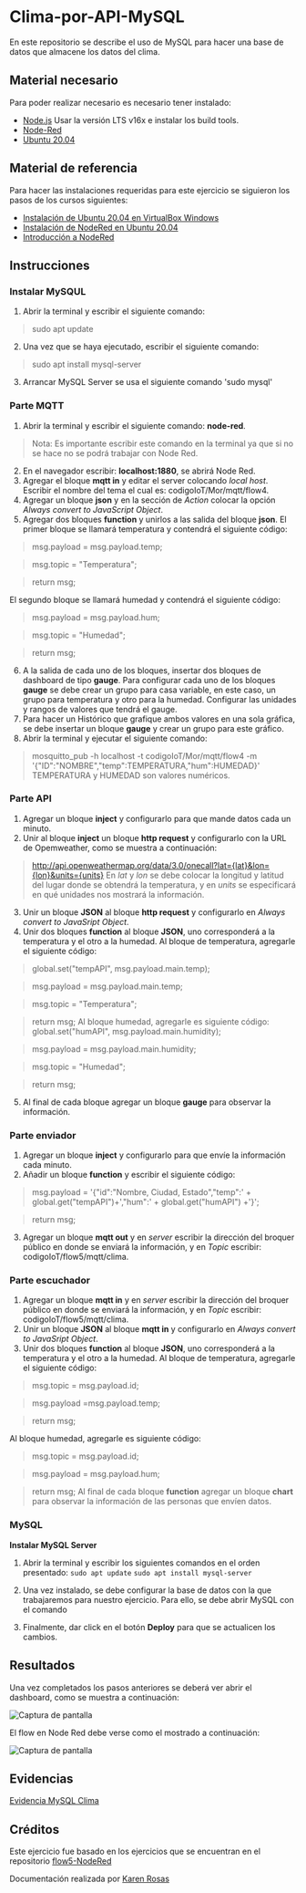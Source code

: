# Clima-por-API-MySQL
En este repositorio se describe el uso de MySQL para hacer una base de datos que almacene los datos del clima.

## Material necesario
Para poder realizar necesario es necesario tener instalado:
- [Node.js](https://github.com/nodesource/distributions/blob/master/README.md) Usar la versión LTS v16x e instalar los build tools.
- [Node-Red](https://nodered.org/docs/getting-started/local)
- [Ubuntu 20.04](https://ubuntu.com/download/desktop/thank-you?version=20.04.2.0&architecture=amd64)

## Material de referencia
Para hacer las instalaciones requeridas para este ejercicio se siguieron los pasos de los cursos siguientes:
- [Instalación de Ubuntu 20.04 en VirtualBox Windows](https://edu.codigoiot.com/course/view.php?id=812)
- [Instalación de NodeRed en Ubuntu 20.04](https://edu.codigoiot.com/course/view.php?id=817)
- [Introducción a NodeRed](https://edu.codigoiot.com/course/view.php?id=278)

## Instrucciones
### Instalar MySQUL
1. Abrir la terminal y escribir el siguiente comando:
>sudo apt update
2. Una vez que se haya ejecutado, escribir el siguiente comando:
>sudo apt install mysql-server
3.  Arrancar MySQL Server se usa el siguiente comando 'sudo mysql'

### Parte MQTT
1. Abrir la terminal y escribir el siguiente comando: **node-red**.
>Nota: Es importante escribir este comando en la terminal ya que si no se hace no se podrá trabajar con Node Red.
2. En el navegador escribir: **localhost:1880**, se abrirá Node Red.
3. Agregar el bloque **mqtt in** y editar el server colocando *local host*. Escribir el nombre del tema el cual es: codigoIoT/Mor/mqtt/flow4.
4. Agregar un bloque **json** y en la sección de *Action* colocar la opción *Always convert to JavaScript Object*.
5. Agregar dos bloques **function** y unirlos a las salida del bloque **json**. El primer bloque se llamará temperatura y contendrá el siguiente código:
>msg.payload = msg.payload.temp;

>msg.topic = "Temperatura";

>return msg;

El segundo bloque se llamará humedad y contendrá el siguiente código:
>msg.payload = msg.payload.hum;

>msg.topic = "Humedad";

>return msg;
6. A la salida de cada uno de los bloques, insertar dos bloques de dashboard de tipo **gauge**. Para configurar cada uno de los bloques **gauge** se debe crear un grupo para casa variable, en este caso, un grupo para temperatura y otro para la humedad. Configurar las unidades y rangos de valores que tendrá el gauge.
7. Para hacer un Histórico que grafique ambos valores en una sola gráfica, se debe insertar un bloque **gauge** y crear un grupo para este gráfico.
8. Abrir la terminal y ejecutar el siguiente comando:
>mosquitto_pub -h localhost -t codigoIoT/Mor/mqtt/flow4 -m '{"ID":"NOMBRE","temp":TEMPERATURA,"hum":HUMEDAD}'
TEMPERATURA y HUMEDAD son valores numéricos.

### Parte API
1. Agregar un bloque **inject** y configurarlo para que mande datos cada un minuto.
2. Unir al bloque **inject** un bloque **http request** y configurarlo con la URL de Opemweather, como se muestra a continuación:
>http://api.openweathermap.org/data/3.0/onecall?lat={lat}&lon={lon}&units={units}
En *lat* y *lon* se debe colocar la longitud y latitud del lugar donde se obtendrá la temperatura, y en *units* se especificará en qué unidades nos mostrará la información.
3. Unir un bloque **JSON** al bloque **http request** y configurarlo en *Always convert to JavaSript Object*.
4. Unir dos bloques **function** al bloque **JSON**, uno corresponderá a la temperatura y el otro a la humedad.
Al bloque de temperatura, agregarle el siguiente código:
>global.set("tempAPI", msg.payload.main.temp);

>msg.payload = msg.payload.main.temp;

>msg.topic = "Temperatura";

>return msg;
Al bloque humedad, agregarle es siguiente código:
>global.set("humAPI", msg.payload.main.humidity);

>msg.payload = msg.payload.main.humidity;

>msg.topic = "Humedad";

>return msg;
5. Al final de cada bloque agregar un bloque **gauge** para observar la información.

### Parte enviador
1. Agregar un bloque **inject** y configurarlo para que envíe la información cada minuto.
2. Añadir un bloque **function** y escribir el siguiente código:
>msg.payload = '{"id":"Nombre, Ciudad, Estado","temp":' + global.get("tempAPI")+',"hum":' + global.get("humAPI") +'}';

>return msg;
3. Agregar un bloque **mqtt out** y en *server* escribir la dirección del broquer público en donde se enviará la información, y en *Topic* escribir: codigoIoT/flow5/mqtt/clima.

### Parte escuchador
1. Agregar un bloque **mqtt in** y en *server* escribir la dirección del broquer público en donde se enviará la información, y en *Topic* escribir: codigoIoT/flow5/mqtt/clima.
2. Unir un bloque **JSON** al bloque **mqtt in** y configurarlo en *Always convert to JavaSript Object*.
3. Unir dos bloques **function** al bloque **JSON**, uno corresponderá a la temperatura y el otro a la humedad.
Al bloque de temperatura, agregarle el siguiente código:
>msg.topic = msg.payload.id;

>msg.payload =msg.payload.temp;

>return msg;

Al bloque humedad, agregarle es siguiente código:
>msg.topic = msg.payload.id;

>msg.payload = msg.payload.hum;

>return msg;
Al final de cada bloque **function** agregar un bloque **chart** para observar la información de las personas que envíen datos.

### MySQL
**Instalar MySQL Server**
1. Abrir la terminal y escribir los siguientes comandos en el orden presentado:
`sudo apt update`
`sudo apt install mysql-server`
2. Una vez instalado, se debe configurar la base de datos con la que trabajaremos para nuestro ejercicio. Para ello, se debe abrir MySQL con el comando 

5. Finalmente, dar click en el botón **Deploy** para que se actualicen los cambios. 

## Resultados
Una vez completados los pasos anteriores se deberá ver abrir el dashboard, como se muestra a continuación:

![Captura de pantalla]()

El flow en Node Red debe verse como el mostrado a continuación:

![Captura de pantalla]()

## Evidencias
[Evidencia MySQL Clima]()

## Créditos
Este ejercicio fue basado en los ejercicios que se encuentran en el repositorio [flow5-NodeRed]()

Documentación realizada por [Karen Rosas](https://github.com/KarenRosas49)